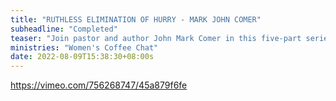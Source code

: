 ```yaml
---
title: "RUTHLESS ELIMINATION OF HURRY - MARK JOHN COMER"
subheadline: "Completed"
teaser: "Join pastor and author John Mark Comer in this five-part series as he addresses one of the greatest threats to our spiritual lives: hurry. Instead of allowing our calendars and screens to control our lives, Jesus offers us a new rhythm of life, overflowing with grace, peace, and beauty."
ministries: "Women's Coffee Chat"
date: 2022-08-09T15:38:30+08:00s
---
```


https://vimeo.com/756268747/45a879f6fe
